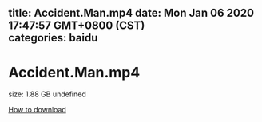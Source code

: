 
title: Accident.Man.mp4
date: Mon Jan 06 2020 17:47:57 GMT+0800 (CST)    
categories: baidu
---

# Accident.Man.mp4
size: 1.88 GB
 undefined
 

[How to download](https://bpcam.bemobtrk.com/go/2ceec3aa-1ca2-46d6-b9ff-aaa5c184517c?jno=2384)